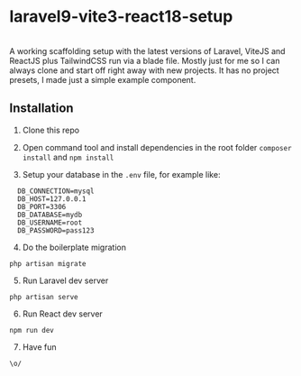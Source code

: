 # laravel9-vite3-react18-setup
<br>
A working scaffolding setup with the latest versions of Laravel, ViteJS and ReactJS plus TailwindCSS run via a blade file. Mostly just for me so I can always clone and start off right away with new projects. It has no project presets, I made just a simple example component.
<br>

## Installation

1. Clone this repo

2. Open command tool and install dependencies in the root folder `composer install` and `npm install`

3. Setup your database in the `.env` file, for example like:

```
  DB_CONNECTION=mysql
  DB_HOST=127.0.0.1
  DB_PORT=3306
  DB_DATABASE=mydb
  DB_USERNAME=root
  DB_PASSWORD=pass123
```

4. Do the boilerplate migration 

```
php artisan migrate
```

5. Run Laravel dev server

```
php artisan serve
```

6. Run React dev server

```npm run dev```

7. Have fun

`\o/`
